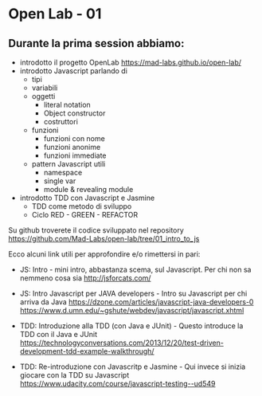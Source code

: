 # Open Lab - 01

## Durante la prima session abbiamo:
* introdotto il progetto OpenLab https://mad-labs.github.io/open-lab/
* introdotto Javascript parlando di
  * tipi
  * variabili
  * oggetti
    * literal notation
    * Object constructor
    * costruttori
  * funzioni
    * funzioni con nome
    * funzioni anonime
    * funzioni immediate
  * pattern Javascript utili
    * namespace
    * single var
    * module & revealing module
* introdotto TDD con Javascript e Jasmine
  * TDD come metodo di sviluppo
  * Ciclo RED - GREEN - REFACTOR

Su github troverete il codice sviluppato nel repository https://github.com/Mad-Labs/open-lab/tree/01_intro_to_js

Ecco alcuni link utili per approfondire e/o rimettersi in pari:

* JS: Intro -  mini intro, abbastanza scema, sul Javascript. Per chi non sa nemmeno cosa sia
http://jsforcats.com/

* JS: Intro Javascript per JAVA developers - Intro su Javascript per chi arriva da Java
https://dzone.com/articles/javascript-java-developers-0
https://www.d.umn.edu/~gshute/webdev/javascript/javascript.xhtml

* TDD: Introduzione alla TDD (con Java e JUnit) - Questo introduce la TDD con il Java e JUnit
https://technologyconversations.com/2013/12/20/test-driven-development-tdd-example-walkthrough/

* TDD: Re-introduzione con Javascritp e Jasmine - Qui invece si inizia giocare con la TDD su Javascript
https://www.udacity.com/course/javascript-testing--ud549
